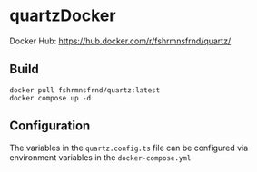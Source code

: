 # quartzDocker

Docker Hub: https://hub.docker.com/r/fshrmnsfrnd/quartz/

## Build 
```
docker pull fshrmnsfrnd/quartz:latest
docker compose up -d
```

## Configuration
The variables in the `quartz.config.ts` file can be configured via environment variables in the `docker-compose.yml`
